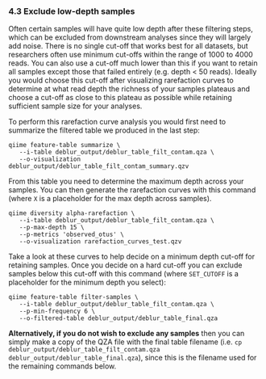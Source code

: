 ### 4.3 Exclude low-depth samples

Often certain samples will have quite low depth after these filtering steps, which can be excluded from downstream analyses since they will largely add noise. There is no single cut-off that works best for all datasets, but researchers often use minimum cut-offs within the range of 1000 to 4000 reads. You can also use a cut-off much lower than this if you want to retain all samples except those that failed entirely (e.g. depth < 50 reads). Ideally you would choose this cut-off after visualizing rarefaction curves to determine at what read depth the richness of your samples plateaus and choose a cut-off as close to this plateau as possible while retaining sufficient sample size for your analyses.

To perform this rarefaction curve analysis you would first need to summarize the filtered table we produced in the last step:

```
qiime feature-table summarize \
   --i-table deblur_output/deblur_table_filt_contam.qza \
   --o-visualization deblur_output/deblur_table_filt_contam_summary.qzv
```

From this table you need to determine the maximum depth across your samples. You can then generate the rarefaction curves with this command (where `X` is a placeholder for the max depth across samples).

```
qiime diversity alpha-rarefaction \
   --i-table deblur_output/deblur_table_filt_contam.qza \
   --p-max-depth 15 \
   --p-metrics 'observed_otus' \
   --o-visualization rarefaction_curves_test.qzv
```

Take a look at these curves to help decide on a minimum depth cut-off for retaining samples. Once you decide on a hard cut-off you can exclude samples below this cut-off with this command (where `SET_CUTOFF` is a placeholder for the minimum depth you select):

```
qiime feature-table filter-samples \
   --i-table deblur_output/deblur_table_filt_contam.qza \
   --p-min-frequency 6 \
   --o-filtered-table deblur_output/deblur_table_final.qza
```

**Alternatively, if you do not wish to exclude any samples** then you can simply make a copy of the QZA file with the final table filename (i.e. `cp deblur_output/deblur_table_filt_contam.qza deblur_output/deblur_table_final.qza`), since this is the filename used for the remaining commands below.
